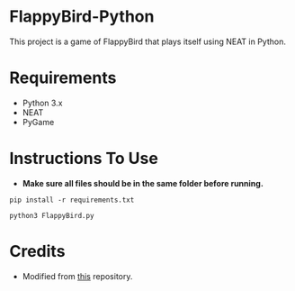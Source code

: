# FlappyBird-Python
This project is a game of FlappyBird that plays itself using NEAT in Python.

# Requirements
 - Python 3.x
 - NEAT
 - PyGame
 
 # Instructions To Use
   - **Make sure all files should be in the same folder before running.**
   ``` 
   pip install -r requirements.txt
   ```
   ```
   python3 FlappyBird.py
   ```
   
 # Credits
 - Modified from [this](https://github.com/techwithtim/NEAT-Flappy-Bird) repository.
